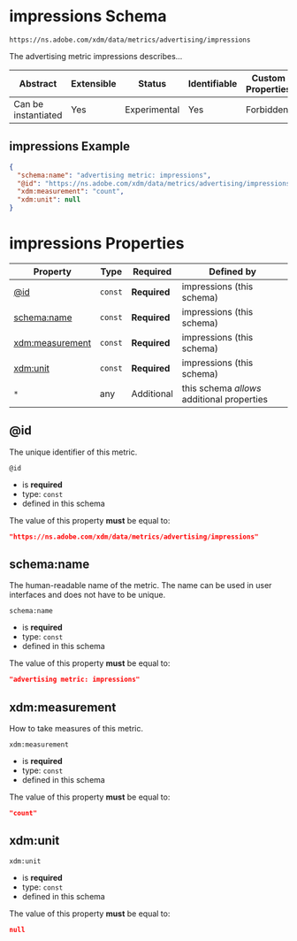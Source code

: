 
# impressions Schema

```
https://ns.adobe.com/xdm/data/metrics/advertising/impressions
```

The advertising metric impressions describes…

| Abstract | Extensible | Status | Identifiable | Custom Properties | Additional Properties | Defined In |
|----------|------------|--------|--------------|-------------------|-----------------------|------------|
| Can be instantiated | Yes | Experimental | Yes | Forbidden | Permitted | [data/impressions.schema.json](data/impressions.schema.json) |

## impressions Example
```json
{
  "schema:name": "advertising metric: impressions",
  "@id": "https://ns.adobe.com/xdm/data/metrics/advertising/impressions",
  "xdm:measurement": "count",
  "xdm:unit": null
}
```

# impressions Properties

| Property | Type | Required | Defined by |
|----------|------|----------|------------|
| [@id](#@id) | `const` | **Required** | impressions (this schema) |
| [schema:name](#schemaname) | `const` | **Required** | impressions (this schema) |
| [xdm:measurement](#xdmmeasurement) | `const` | **Required** | impressions (this schema) |
| [xdm:unit](#xdmunit) | `const` | **Required** | impressions (this schema) |
| `*` | any | Additional | this schema *allows* additional properties |

## @id

The unique identifier of this metric.

`@id`
* is **required**
* type: `const`
* defined in this schema

The value of this property **must** be equal to:

```json
"https://ns.adobe.com/xdm/data/metrics/advertising/impressions"
```





## schema:name

The human-readable name of the metric. The name can be used in user interfaces and does not have to be unique.

`schema:name`
* is **required**
* type: `const`
* defined in this schema

The value of this property **must** be equal to:

```json
"advertising metric: impressions"
```





## xdm:measurement

How to take measures of this metric.

`xdm:measurement`
* is **required**
* type: `const`
* defined in this schema

The value of this property **must** be equal to:

```json
"count"
```





## xdm:unit


`xdm:unit`
* is **required**
* type: `const`
* defined in this schema

The value of this property **must** be equal to:

```json
null
```




